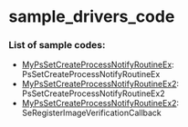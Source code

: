 # sample_drivers_code

### List of sample codes:
* [MyPsSetCreateProcessNotifyRoutineEx](https://github.com/7eRoM/sample_drivers_code/blob/master/MyPsSetCreateProcessNotifyRoutineEx.c): PsSetCreateProcessNotifyRoutineEx
* [MyPsSetCreateProcessNotifyRoutineEx2](https://github.com/7eRoM/sample_drivers_code/blob/master/MyPsSetCreateProcessNotifyRoutineEx2.c): PsSetCreateProcessNotifyRoutineEx2
* [MyPsSetCreateProcessNotifyRoutineEx2](https://github.com/7eRoM/sample_drivers_code/blob/master/MySeRegisterImageVerificationCallback.cpp): SeRegisterImageVerificationCallback
